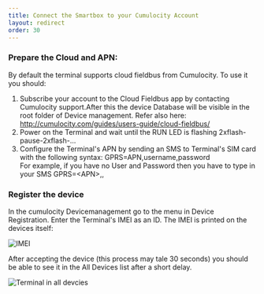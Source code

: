 ```yaml
---
title: Connect the Smartbox to your Cumulocity Account
layout: redirect
order: 30
---
```

### Prepare the Cloud and APN:

By default the terminal supports cloud fieldbus from Cumulocity. To use it you should:

1.	Subscribe your account to the Cloud Fieldbus app by contacting Cumulocity support.After this the device Database will be visible in the root folder of Device management. Refer also here: http://cumulocity.com/guides/users-guide/cloud-fieldbus/
2.	Power on the Terminal and wait until the RUN LED is flashing 2xflash-pause-2xflash-...
3.	Configure the Terminal's APN by sending an SMS to Terminal's SIM card with the following syntax: GPRS=APN,username,password
</br>For example, if you have no User and Password then you have to type in your SMS  GPRS=&#60;APN&#62;,,
 
### Register the device

In the cumulocity Devicemanagement go to the menu in Device Registration. Enter the Terminal's IMEI as an ID. The IMEI is printed on the devices itself:

![IMEI](/guides/images/devices/smartbox-io/imei.png)

After accepting the device (this process may tale 30 seconds) you should be able to see it in the All Devices list after a short delay.  

![Terminal in all devcies](/guides/images/devices/smartbox-io/terminal-in-all-devices.png)
